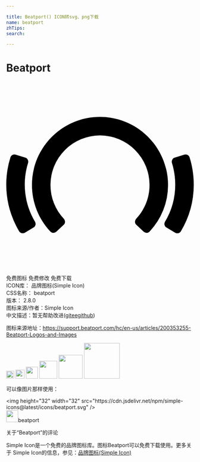 ```yaml
---

title: Beatport() ICON转svg、png下载
name: beatport
zhTips: 
search: 

---
```


# Beatport  <small style="font-size: 60%;font-weight: 100"></small>

<div id="svg" class="svg-wrap">
<svg role="img" xmlns="http://www.w3.org/2000/svg" viewBox="0 0 24 24"><title>Beatport icon</title><path d="M3.681 17.97a9.293 9.293 0 01-.888-7.527v-.001a.54.54 0 00-.354-.675l-1.232-.383a.54.54 0 00-.673.35l-.002-.001a11.66 11.66 0 001.115 9.453h.002a.54.54 0 00.738.182l1.105-.663a.54.54 0 00.189-.735zM24 13.22c0-1.187-.178-2.357-.53-3.48h.001l-.001-.003-.001-.004a.54.54 0 00-.674-.349l-1.23.383a.54.54 0 00-.356.674l-.001.001c.279.896.422 1.83.422 2.778a9.25 9.25 0 01-1.31 4.75.54.54 0 00.188.738l1.106.663a.54.54 0 00.74-.185A11.624 11.624 0 0024 13.22m-3.29.042c0-4.803-3.907-8.71-8.71-8.71-4.802 0-8.71 3.907-8.71 8.71 0 2.222.839 4.338 2.362 5.96a.54.54 0 00.763.022l.938-.884a.54.54 0 00.025-.76l.001-.001a6.317 6.317 0 01-1.718-4.337 6.346 6.346 0 016.34-6.34 6.347 6.347 0 016.339 6.34c0 1.616-.61 3.157-1.719 4.337l.002.002a.54.54 0 00.026.76l.94.883a.54.54 0 00.762-.023h-.001a8.676 8.676 0 002.36-5.96Z"/></svg>
</div>
<detail full-name='beatport'></detail>

<div class="detail-page">
<p>
<span><span class="badge-success badge">免费图标</span> <span class="badge-success badge">免费修改</span>  <span class="badge-success badge">免费下载</span> </span>
<br/>
<span>
ICON库：
<span class="badge-secondary badge">品牌图标(Simple Icon)</span> 
</span>
<br/>
<span>
CSS名称：
<span class="badge-secondary badge">beatport</span> 
</span>

<br/>
<span>
版本：
<span class="badge-secondary badge">2.8.0</span> 
</span>
<br/>
<span>图标来源/作者：<span class="badge-light badge">Simple Icon</span></span> 
<br/>
<span class="zh-detail">中文描述：暂无<span class="help-link"><span>帮助改进</span>(<a href="https://gitee.com/liuwave/icon-helper/edit/master/json/brands/beatport.json" target="_blank" rel="noopener noreferrer">gitee</a><a href="https://github.com/liuwave/icon-helper/edit/master/json/brands/beatport.json" target="_blank" rel="noopener noreferrer">github</a></span>)</span><br/>
</p>
</div><div class="description description alert alert-light"><p>图标来源地址：<a href="https://support.beatport.com/hc/en-us/articles/200353255-Beatport-Logos-and-Images" target="_blank" rel="noopener noreferrer">https://support.beatport.com/hc/en-us/articles/200353255-Beatport-Logos-and-Images</a></p></div>
<div class="alert alert-dark">
<img height="21" width="21" src="https://cdn.jsdelivr.net/npm/simple-icons@latest/icons/beatport.svg" />
<img height="24" width="24" src="https://cdn.jsdelivr.net/npm/simple-icons@latest/icons/beatport.svg" />
<img height="32" width="32" src="https://cdn.jsdelivr.net/npm/simple-icons@latest/icons/beatport.svg" />
<img height="48" width="48" src="https://cdn.jsdelivr.net/npm/simple-icons@latest/icons/beatport.svg" />
<img height="64" width="64" src="https://cdn.jsdelivr.net/npm/simple-icons@latest/icons/beatport.svg" />
<img height="96" width="96" src="https://cdn.jsdelivr.net/npm/simple-icons@latest/icons/beatport.svg" />

</div>
<div>
  <p>可以像图片那样使用：    
  </p>
  <div class="alert alert-primary" style="font-size: 14px">
    &lt;img height="32" width="32" src="https://cdn.jsdelivr.net/npm/simple-icons@latest/icons/beatport.svg" /&gt;
    <copy-btn content='<img height="32" width="32" src="https://cdn.jsdelivr.net/npm/simple-icons@latest/icons/beatport.svg" />'></copy-btn>
  </div>
  <div class="alert alert-secondary">
    <img height="32" width="32" src="https://cdn.jsdelivr.net/npm/simple-icons@latest/icons/beatport.svg" />beatport
    <copy-btn content="beatport" btn-title="复制图标名称"></copy-btn>
  </div>
</div>

<Vssue title="关于“Beatport”的评论" >关于“Beatport”的评论</Vssue>


<div><p>Simple Icon是一个免费的品牌图标库。图标Beatport可以免费下载使用。更多关于  Simple Icon的信息，参见：<a target="_blank" href="https://iconhelper.cn/brands.html">品牌图标(Simple Icon)</a>
</p></div>
